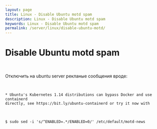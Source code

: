```yaml
---
layout: page
title: Linux - Disable Ubuntu motd spam
description: Linux - Disable Ubuntu motd spam
keywords: Linux - Disable Ubuntu motd spam
permalink: /server/linux/disable-ubuntu-motd/
---
```


# Disable Ubuntu motd spam

<br/>

Отключить на ubuntu server рекланые сообщения вроде:

<br/>

```
* Ubuntu's Kubernetes 1.14 distributions can bypass Docker and use containerd
directly, see https://bit.ly/ubuntu-containerd or try it now with
```

<br/>

```
$ sudo sed -i 's/^ENABLED=.*/ENABLED=0/' /etc/default/motd-news
```
